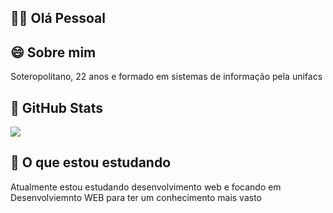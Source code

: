 ## 👋🏽 Olá Pessoal

## 😄 Sobre mim
Soteropolitano, 22 anos e formado em sistemas de informação pela unifacs 

## 📖 GitHub Stats
<img src="https://github-readme-stats.vercel.app/api?username=leandromsilva">

## 🌱 O que estou estudando
Atualmente estou estudando desenvolvimento web e focando em Desenvolviemnto WEB para ter um conhecimento mais vasto 

<!--
**leandromsilva/leandromsilva** is a ✨ _special_ ✨ repository because its `README.md` (this file) appears on your GitHub profile.

Here are some ideas to get you started:

- 🔭 I’m currently working on ...
- 🌱 I’m currently learning ...
- 👯 I’m looking to collaborate on ...
- 🤔 I’m looking for help with ...
- 💬 Ask me about ...
- 📫 How to reach me: ...
- 😄 Pronouns: ...
- ⚡ Fun fact: ...
-->

